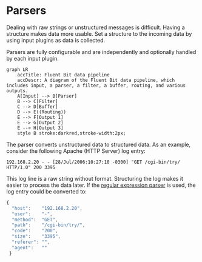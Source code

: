 # Parsers

Dealing with raw strings or unstructured messages is difficult. Having a structure makes data more usable. Set a structure to the incoming data by using input plugins as data is collected.

Parsers are fully configurable and are independently and optionally handled by each input plugin.

```mermaid
graph LR
    accTitle: Fluent Bit data pipeline
    accDescr: A diagram of the Fluent Bit data pipeline, which includes input, a parser, a filter, a buffer, routing, and various outputs.
    A[Input] --> B[Parser]
    B --> C[Filter]
    C --> D[Buffer]
    D --> E((Routing))
    E --> F[Output 1]
    E --> G[Output 2]
    E --> H[Output 3]
    style B stroke:darkred,stroke-width:2px;
```

The parser converts unstructured data to structured data. As an example, consider the following Apache (HTTP Server) log entry:

```text
192.168.2.20 - - [28/Jul/2006:10:27:10 -0300] "GET /cgi-bin/try/ HTTP/1.0" 200 3395
```

This log line is a raw string without format. Structuring the log makes it easier to process the data later. If the [regular expression parser](./parsers/regular-expression.md) is used, the log entry could be converted to:

```javascript
{
  "host":    "192.168.2.20",
  "user":    "-",
  "method":  "GET",
  "path":    "/cgi-bin/try/",
  "code":    "200",
  "size":    "3395",
  "referer": "",
  "agent":   ""
 }
```
